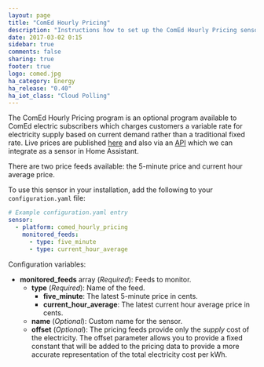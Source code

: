 ```yaml
---
layout: page
title: "ComEd Hourly Pricing"
description: "Instructions how to set up the ComEd Hourly Pricing sensor in Home Assistant."
date: 2017-03-02 0:15
sidebar: true
comments: false
sharing: true
footer: true
logo: comed.jpg
ha_category: Energy
ha_release: "0.40"
ha_iot_class: "Cloud Polling"
---
```


The ComEd Hourly Pricing program is an optional program available to ComEd electric subscribers which charges customers a variable rate for electricity supply based on current demand rather than a traditional fixed rate. Live prices are published [here](https://hourlypricing.comed.com/live-prices/) and also via an [API](https://hourlypricing.comed.com/hp-api/) which we can integrate as a sensor in Home Assistant.

There are two price feeds available: the 5-minute price and current hour average price.

To use this sensor in your installation, add the following to your `configuration.yaml` file:

```yaml
# Example configuration.yaml entry
sensor:
  - platform: comed_hourly_pricing
    monitored_feeds:
      - type: five_minute
      - type: current_hour_average
```

Configuration variables:

- **monitored_feeds** array (*Required*): Feeds to monitor.
  - **type** (*Required*): Name of the feed.
      - **five_minute**: The latest 5-minute price in cents.
      - **current_hour_average**: The latest current hour average price in cents.
  - **name** (*Optional*): Custom name for the sensor.
  - **offset** (*Optional*): The pricing feeds provide only the *supply* cost of the electricity. The offset parameter allows you to provide a fixed constant that will be added to the pricing data to provide a more accurate representation of the total electricity cost per kWh.

